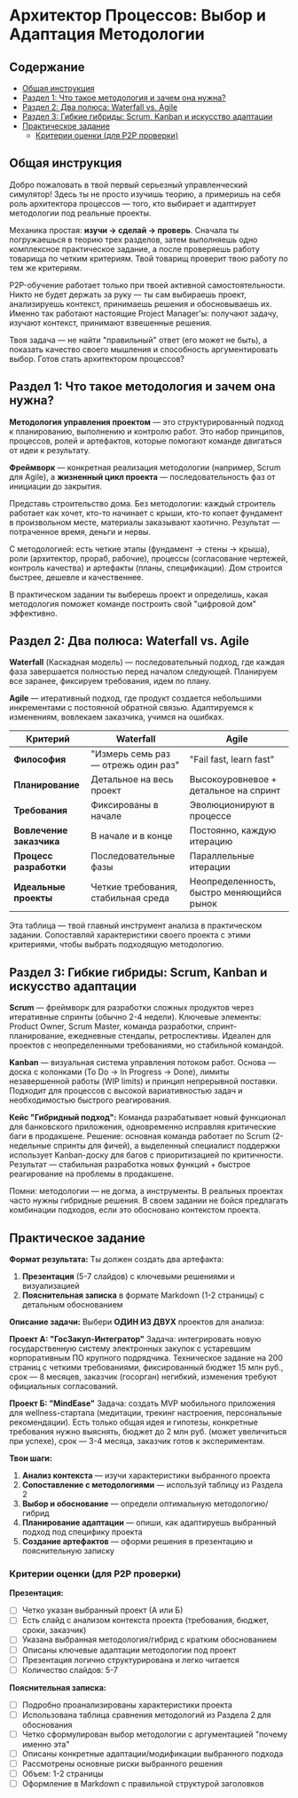 # Архитектор Процессов: Выбор и Адаптация Методологии

## Содержание

- [Общая инструкция](#общая-инструкция)
- [Раздел 1: Что такое методология и зачем она нужна?](#раздел-1-что-такое-методология-и-зачем-она-нужна)
- [Раздел 2: Два полюса: Waterfall vs. Agile](#раздел-2-два-полюса-waterfall-vs-agile)
- [Раздел 3: Гибкие гибриды: Scrum, Kanban и искусство адаптации](#раздел-3-гибкие-гибриды-scrum-kanban-и-искусство-адаптации)
- [Практическое задание](#практическое-задание)
  - [Критерии оценки (для P2P проверки)](#критерии-оценки-для-p2p-проверки)

## Общая инструкция

Добро пожаловать в твой первый серьезный управленческий симулятор! Здесь ты не просто изучишь теорию, а примеришь на себя роль архитектора процессов — того, кто выбирает и адаптирует методологии под реальные проекты.

Механика простая: **изучи → сделай → проверь**. Сначала ты погружаешься в теорию трех разделов, затем выполняешь одно комплексное практическое задание, а после проверяешь работу товарища по четким критериям. Твой товарищ проверит твою работу по тем же критериям.

P2P-обучение работает только при твоей активной самостоятельности. Никто не будет держать за руку — ты сам выбираешь проект, анализируешь контекст, принимаешь решения и обосновываешь их. Именно так работают настоящие Project Manager'ы: получают задачу, изучают контекст, принимают взвешенные решения.

Твоя задача — не найти "правильный" ответ (его может не быть), а показать качество своего мышления и способность аргументировать выбор. Готов стать архитектором процессов?

## Раздел 1: Что такое методология и зачем она нужна?

**Методология управления проектом** — это структурированный подход к планированию, выполнению и контролю работ. Это набор принципов, процессов, ролей и артефактов, которые помогают команде двигаться от идеи к результату.

**Фреймворк** — конкретная реализация методологии (например, Scrum для Agile), а **жизненный цикл проекта** — последовательность фаз от инициации до закрытия.

Представь строительство дома. Без методологии: каждый строитель работает как хочет, кто-то начинает с крыши, кто-то копает фундамент в произвольном месте, материалы заказывают хаотично. Результат — потраченное время, деньги и нервы.

С методологией: есть четкие этапы (фундамент → стены → крыша), роли (архитектор, прораб, рабочие), процессы (согласование чертежей, контроль качества) и артефакты (планы, спецификации). Дом строится быстрее, дешевле и качественнее.

В практическом задании ты выберешь проект и определишь, какая методология поможет команде построить свой "цифровой дом" эффективно.

## Раздел 2: Два полюса: Waterfall vs. Agile

**Waterfall** (Каскадная модель) — последовательный подход, где каждая фаза завершается полностью перед началом следующей. Планируем все заранее, фиксируем требования, идем по плану.

**Agile** — итеративный подход, где продукт создается небольшими инкрементами с постоянной обратной связью. Адаптируемся к изменениям, вовлекаем заказчика, учимся на ошибках.

| Критерий | Waterfall | Agile |
|----------|-----------|-------|
| **Философия** | "Измерь семь раз — отрежь один раз" | "Fail fast, learn fast" |
| **Планирование** | Детальное на весь проект | Высокоуровневое + детальное на спринт |
| **Требования** | Фиксированы в начале | Эволюционируют в процессе |
| **Вовлечение заказчика** | В начале и в конце | Постоянно, каждую итерацию |
| **Процесс разработки** | Последовательные фазы | Параллельные итерации |
| **Идеальные проекты** | Четкие требования, стабильная среда | Неопределенность, быстро меняющийся рынок |

Эта таблица — твой главный инструмент анализа в практическом задании. Сопоставляй характеристики своего проекта с этими критериями, чтобы выбрать подходящую методологию.

## Раздел 3: Гибкие гибриды: Scrum, Kanban и искусство адаптации

**Scrum** — фреймворк для разработки сложных продуктов через итеративные спринты (обычно 2-4 недели). Ключевые элементы: Product Owner, Scrum Master, команда разработки, спринт-планирование, ежедневные стендапы, ретроспективы. Идеален для проектов с неопределенными требованиями, но стабильной командой.

**Kanban** — визуальная система управления потоком работ. Основа — доска с колонками (To Do → In Progress → Done), лимиты незавершенной работы (WIP limits) и принцип непрерывной поставки. Подходит для процессов с высокой вариативностью задач и необходимостью быстрого реагирования.

**Кейс "Гибридный подход":** Команда разрабатывает новый функционал для банковского приложения, одновременно исправляя критические баги в продакшене. Решение: основная команда работает по Scrum (2-недельные спринты для фичей), а выделенный специалист поддержки использует Kanban-доску для багов с приоритизацией по критичности. Результат — стабильная разработка новых функций + быстрое реагирование на проблемы в продакшене.

Помни: методологии — не догма, а инструменты. В реальных проектах часто нужны гибридные решения. В своем задании не бойся предлагать комбинации подходов, если это обосновано контекстом проекта.

## Практическое задание

**Формат результата:**
Ты должен создать два артефакта:
1. **Презентация** (5-7 слайдов) с ключевыми решениями и визуализацией
2. **Пояснительная записка** в формате Markdown (1-2 страницы) с детальным обоснованием

**Описание задачи:**
Выбери **ОДИН ИЗ ДВУХ** проектов для анализа:

**Проект А: "ГосЗакуп-Интегратор"**
Задача: интегрировать новую государственную систему электронных закупок с устаревшим корпоративным ПО крупного подрядчика. Техническое задание на 200 страниц с четкими требованиями, фиксированный бюджет 15 млн руб., срок — 8 месяцев, заказчик (госорган) негибкий, изменения требуют официальных согласований.

**Проект Б: "MindEase"**
Задача: создать MVP мобильного приложения для wellness-стартапа (медитации, трекинг настроения, персональные рекомендации). Есть только общая идея и гипотезы, конкретные требования нужно выяснять, бюджет до 2 млн руб. (может увеличиться при успехе), срок — 3-4 месяца, заказчик готов к экспериментам.

**Твои шаги:**
1. **Анализ контекста** — изучи характеристики выбранного проекта
2. **Сопоставление с методологиями** — используй таблицу из Раздела 2
3. **Выбор и обоснование** — определи оптимальную методологию/гибрид
4. **Планирование адаптации** — опиши, как адаптируешь выбранный подход под специфику проекта
5. **Создание артефактов** — оформи решения в презентацию и пояснительную записку

### Критерии оценки (для P2P проверки)

**Презентация:**
- [ ] Четко указан выбранный проект (А или Б)
- [ ] Есть слайд с анализом контекста проекта (требования, бюджет, сроки, заказчик)
- [ ] Указана выбранная методология/гибрид с кратким обоснованием
- [ ] Описаны ключевые адаптации методологии под проект
- [ ] Презентация логично структурирована и легко читается
- [ ] Количество слайдов: 5-7

**Пояснительная записка:**
- [ ] Подробно проанализированы характеристики проекта
- [ ] Использована таблица сравнения методологий из Раздела 2 для обоснования
- [ ] Четко сформулирован выбор методологии с аргументацией "почему именно эта"
- [ ] Описаны конкретные адаптации/модификации выбранного подхода
- [ ] Рассмотрены основные риски выбранного решения
- [ ] Объем: 1-2 страницы
- [ ] Оформление в Markdown с правильной структурой заголовков